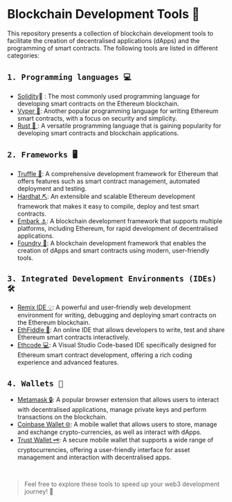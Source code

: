 # Blockchain Development Tools 🧰

This repository presents a collection of blockchain development tools to facilitate the creation of decentralised applications (dApps) and the programming of smart contracts. The following tools are listed in different categories:

## ``1. Programming languages 💻``

- [Solidity](https://soliditylang.org/)📜 : The most commonly used programming language for developing smart contracts on the Ethereum blockchain.
- [Vyper 🐍](https://docs.vyperlang.org/): Another popular programming language for writing Ethereum smart contracts, with a focus on security and simplicity.
- [Rust 🦀 ](https://www.rust-lang.org/fr): A versatile programming language that is gaining popularity for developing smart contracts and blockchain applications.

## ``2. Frameworks 🖥️``

- [Truffle 🍫](https://trufflesuite.com/): A comprehensive development framework for Ethereum that offers features such as smart contract management, automated deployment and testing.
- [Hardhat ⛏️](https://hardhat.org/): An extensible and scalable Ethereum development framework that makes it easy to compile, deploy and test smart contracts.
- [Embark ⚓](https://framework.embarklabs.io/): A blockchain development framework that supports multiple platforms, including Ethereum, for rapid development of decentralised applications.
- [Foundry 🔨](https://book.getfoundry.sh/getting-started/installation#building-from-source): A blockchain development framework that enables the creation of dApps and smart contracts using modern, user-friendly tools.

## ``3. Integrated Development Environments (IDEs) 🛠️``

- [Remix IDE 💡](https://remix-ide.readthedocs.io/en/latest/): A powerful and user-friendly web development environment for writing, debugging and deploying smart contracts on the Ethereum blockchain.
- [EthFiddle 🎻](https://ethfiddle.com/): An online IDE that allows developers to write, test and share Ethereum smart contracts interactively.
- [Ethcode 💻](https://ethcode.dev/): A Visual Studio Code-based IDE specifically designed for Ethereum smart contract development, offering a rich coding experience and advanced features.

## ``4. Wallets 💼``

- [Metamask 🔒](https://metamask.io/): A popular browser extension that allows users to interact with decentralised applications, manage private keys and perform transactions on the blockchain.
- [Coinbase Wallet 🌐](https://www.coinbase.com/wallet): A mobile wallet that allows users to store, manage and exchange crypto-currencies, as well as interact with dApps.
- [Trust Wallet 🗝️](https://trustwallet.com/): A secure mobile wallet that supports a wide range of cryptocurrencies, offering a user-friendly interface for asset management and interaction with decentralised apps.

<br/>

>Feel free to explore these tools to speed up your web3 development journey! 🚀
